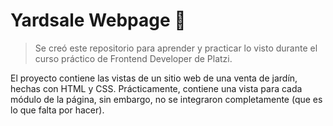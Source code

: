 # Yardsale Webpage 💚

>Se creó este repositorio para aprender y practicar lo visto durante el curso práctico de Frontend Developer de Platzi.

El proyecto contiene las vistas de un sitio web de una venta de jardín, hechas con HTML y CSS. Prácticamente, contiene una vista para cada módulo de la página, sin embargo, no se integraron completamente (que es lo que falta por hacer).
